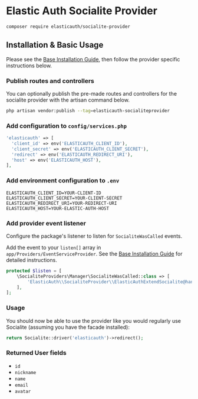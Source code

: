 # Elastic Auth Socialite Provider

```bash
composer require elasticauth/socialite-provider
```

## Installation & Basic Usage

Please see the [Base Installation Guide](https://socialiteproviders.com/usage/), then follow the provider specific instructions below.

### Publish routes and controllers

You can optionally publish the pre-made routes and controllers for the socialite provider with the artisan command below.

```bash
php artisan vendor:publish --tag=elasticauth-socialiteprovider
```

### Add configuration to `config/services.php`

```php
'elasticauth' => [    
  'client_id' => env('ELASTICAUTH_CLIENT_ID'),  
  'client_secret' => env('ELASTICAUTH_CLIENT_SECRET'),  
  'redirect' => env('ELASTICAUTH_REDIRECT_URI'),
  'host' => env('ELASTICAUTH_HOST'),
],
```

### Add environment configuration to `.env`

```
ELASTICAUTH_CLIENT_ID=YOUR-CLIENT-ID
ELASTICAUTH_CLIENT_SECRET=YOUR-CLIENT-SECRET
ELASTICAUTH_REDIRECT_URI=YOUR-REDIRECT-URI
ELASTICAUTH_HOST=YOUR-ELASTIC-AUTH-HOST
```


### Add provider event listener

Configure the package's listener to listen for `SocialiteWasCalled` events.

Add the event to your `listen[]` array in `app/Providers/EventServiceProvider`. See the [Base Installation Guide](https://socialiteproviders.com/usage/) for detailed instructions.

```php
protected $listen = [
    \SocialiteProviders\Manager\SocialiteWasCalled::class => [
        'ElasticAuth\\SocialiteProvider\\ElasticAuthExtendSocialite@handle',
    ],
];
```

### Usage

You should now be able to use the provider like you would regularly use Socialite (assuming you have the facade installed):

```php
return Socialite::driver('elasticauth')->redirect();
```

### Returned User fields

- ``id``
- ``nickname``
- ``name``
- ``email``
- ``avatar``